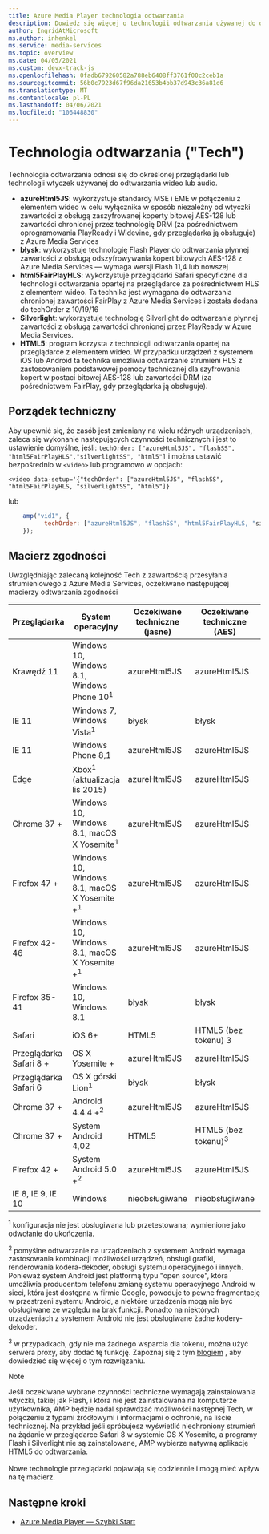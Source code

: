 ```yaml
---
title: Azure Media Player technologia odtwarzania
description: Dowiedz się więcej o technologii odtwarzania używanej do odtwarzania wideo lub audio.
author: IngridAtMicrosoft
ms.author: inhenkel
ms.service: media-services
ms.topic: overview
ms.date: 04/05/2021
ms.custom: devx-track-js
ms.openlocfilehash: 0fadb679260582a788eb6408ff3761f00c2ceb1a
ms.sourcegitcommit: 56b0c7923d67f96da21653b4bb37d943c36a81d6
ms.translationtype: MT
ms.contentlocale: pl-PL
ms.lasthandoff: 04/06/2021
ms.locfileid: "106448830"
---
```

# <a name="playback-technology-tech"></a>Technologia odtwarzania ("Tech") #

Technologia odtwarzania odnosi się do określonej przeglądarki lub technologii wtyczek używanej do odtwarzania wideo lub audio.

- **azureHtml5JS**: wykorzystuje standardy MSE i EME w połączeniu z elementem wideo w celu wyłącznika w sposób niezależny od wtyczki zawartości z obsługą zaszyfrowanej koperty bitowej AES-128 lub zawartości chronionej przez technologię DRM (za pośrednictwem oprogramowania PlayReady i Widevine, gdy przeglądarka ją obsługuje) z Azure Media Services
- **błysk**: wykorzystuje technologię Flash Player do odtwarzania płynnej zawartości z obsługą odszyfrowywania kopert bitowych AES-128 z Azure Media Services — wymaga wersji Flash 11,4 lub nowszej
- **html5FairPlayHLS**: wykorzystuje przeglądarki Safari specyficzne dla technologii odtwarzania opartej na przeglądarce za pośrednictwem HLS z elementem wideo. Ta technika jest wymagana do odtwarzania chronionej zawartości FairPlay z Azure Media Services i została dodana do techOrder z 10/19/16
- **Silverlight**: wykorzystuje technologię Silverlight do odtwarzania płynnej zawartości z obsługą zawartości chronionej przez PlayReady w Azure Media Services.
- **HTML5**: program korzysta z technologii odtwarzania opartej na przeglądarce z elementem wideo.  W przypadku urządzeń z systemem iOS lub Android ta technika umożliwia odtwarzanie strumieni HLS z zastosowaniem podstawowej pomocy technicznej dla szyfrowania kopert w postaci bitowej AES-128 lub zawartości DRM (za pośrednictwem FairPlay, gdy przeglądarka ją obsługuje).

## <a name="tech-order"></a>Porządek techniczny ##

Aby upewnić się, że zasób jest zmieniany na wielu różnych urządzeniach, zaleca się wykonanie następujących czynności technicznych i jest to ustawienie domyślne, jeśli: `techOrder: ["azureHtml5JS", "flashSS", "html5FairPlayHLS","silverlightSS", "html5"]` i można ustawić bezpośrednio w `<video>` lub programowo w opcjach:

`<video data-setup='{"techOrder": ["azureHtml5JS", "flashSS", "html5FairPlayHLS, "silverlightSS", "html5"]}`

lub

```javascript
    amp("vid1", {
          techOrder: ["azureHtml5JS", "flashSS", "html5FairPlayHLS, "silverlightSS", "html5"]
    });
```

## <a name="compatibility-matrix"></a>Macierz zgodności ##

Uwzględniając zalecaną kolejność Tech z zawartością przesyłania strumieniowego z Azure Media Services, oczekiwano następującej macierzy odtwarzania zgodności

| Przeglądarka        | System operacyjny                                                       | Oczekiwane techniczne (jasne)  | Oczekiwane techniczne (AES)  | Oczekiwane techniczne (DRM)          |
|----------------|----------------------------------------------------------|------------------------|----------------------|------------------------------|
| Krawędź 11      | Windows 10, Windows 8.1, Windows Phone 10<sup>1</sup>               | azureHtml5JS           | azureHtml5JS         | azureHtml5JS (PlayReady)     |
| IE 11          | Windows 7, Windows Vista<sup>1</sup>                     | błysk                | błysk              | Silverlight (PlayReady)    |
| IE 11          | Windows Phone 8,1                                        | azureHtml5JS           | azureHtml5JS         | nieobsługiwane                |
| Edge           | Xbox<sup>1</sup> (aktualizacja lis 2015)                   | azureHtml5JS           | azureHtml5JS         | nieobsługiwane                |
| Chrome 37 +     | Windows 10, Windows 8.1, macOS X Yosemite<sup>1</sup>   | azureHtml5JS           | azureHtml5JS         | azureHtml5JS (Widevine)      |
| Firefox 47 +    | Windows 10, Windows 8.1, macOS X Yosemite +<sup>1</sup>  | azureHtml5JS           | azureHtml5JS         | azureHtml5JS (Widevine)      |
| Firefox 42-46  | Windows 10, Windows 8.1, macOS X Yosemite +<sup>1</sup>  | azureHtml5JS           | azureHtml5JS         | Silverlight (PlayReady)    |
| Firefox 35-41  | Windows 10, Windows 8.1                                  | błysk                | błysk              | Silverlight (PlayReady)    |
| Safari         | iOS 6+                                                   | HTML5                  | HTML5 (bez tokenu) 3    | nieobsługiwane                |
| Przeglądarka Safari 8 +      | OS X Yosemite +                                           | azureHtml5JS           | azureHtml5JS         | html5FairPlayHLS (FairPlay)  |
| Przeglądarka Safari 6       | OS X górski Lion<sup>1</sup>                           | błysk                | błysk              | Silverlight (PlayReady)    |
| Chrome 37 +     | Android 4.4.4 +<sup>2</sup>                               | azureHtml5JS           | azureHtml5JS         | azureHtml5JS (Widevine)      |
| Chrome 37 +     | System Android 4,02                                             | HTML5                  | HTML5 (bez tokenu)<sup>3</sup>    | nieobsługiwane                |
| Firefox 42 +    | System Android 5.0 +<sup>2</sup>                                 | azureHtml5JS           | azureHtml5JS         | nieobsługiwane                |
| IE 8, IE 9, IE 10  | Windows                                                  | nieobsługiwane          | nieobsługiwane        | nieobsługiwane                |

<sup>1</sup> konfiguracja nie jest obsługiwana lub przetestowana; wymienione jako odwołanie do ukończenia.

<sup>2</sup> pomyślne odtwarzanie na urządzeniach z systemem Android wymaga zastosowania kombinacji możliwości urządzeń, obsługi grafiki, renderowania kodera-dekoder, obsługi systemu operacyjnego i innych. Ponieważ system Android jest platformą typu "open source", która umożliwia producentom telefonu zmianę systemu operacyjnego Android w sieci, która jest dostępna w firmie Google, powoduje to pewne fragmentację w przestrzeni systemu Android, a niektóre urządzenia mogą nie być obsługiwane ze względu na brak funkcji. Ponadto na niektórych urządzeniach z systemem Android nie jest obsługiwane żadne kodery-dekoder.  

<sup>3</sup> w przypadkach, gdy nie ma żadnego wsparcia dla tokenu, można użyć serwera proxy, aby dodać tę funkcję. Zapoznaj się z tym [blogiem](https://azure.microsoft.com/blog/2015/03/06/how-to-make-token-authorized-aes-encrypted-hls-stream-working-in-safari/) , aby dowiedzieć się więcej o tym rozwiązaniu.

> [!NOTE]
> Jeśli oczekiwane wybrane czynności techniczne wymagają zainstalowania wtyczki, takiej jak Flash, i która nie jest zainstalowana na komputerze użytkownika, AMP będzie nadal sprawdzać możliwości następnej Tech, w połączeniu z typami źródłowymi i informacjami o ochronie, na liście technicznej. Na przykład jeśli spróbujesz wyświetlić niechroniony strumień na żądanie w przeglądarce Safari 8 w systemie OS X Yosemite, a programy Flash i Silverlight nie są zainstalowane, AMP wybierze natywną aplikację HTML5 do odtwarzania.<br/><br/>Nowe technologie przeglądarki pojawiają się codziennie i mogą mieć wpływ na tę macierz.

## <a name="next-steps"></a>Następne kroki ##

- [Azure Media Player — Szybki Start](azure-media-player-quickstart.md)